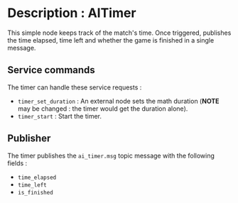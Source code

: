 # Description : AITimer

This simple node keeps track of the match's time.
Once triggered, publishes the time elapsed, time left and whether the game is finished in a single message.

## Service commands

The timer can handle these service requests :
- `timer_set_duration` : An external node sets the math duration (__NOTE__ may be changed : the timer would get the duration alone).
- `timer_start` : Start the timer.

## Publisher

The timer publishes the `ai_timer.msg` topic message with the following fields :
- `time_elapsed`
- `time_left`
- `is_finished`

